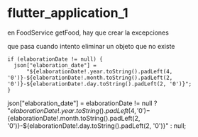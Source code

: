# flutter_application_1

en FoodService getFood, hay que crear la excepciones

que pasa cuando intento eliminar un objeto que no existe

    if (elaborationDate != null) {
      json["elaboration_date"] =
          "${elaborationDate!.year.toString().padLeft(4, '0')}-${elaborationDate!.month.toString().padLeft(2, '0')}-${elaborationDate!.day.toString().padLeft(2, '0')}";
    }

json["elaboration_date"] = elaborationDate != null ? "${elaborationDate!.year.toString().padLeft(4, '0')}-${elaborationDate!.month.toString().padLeft(2, '0')}-${elaborationDate!.day.toString().padLeft(2, '0')}"
    : null;